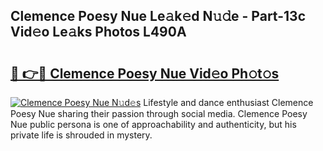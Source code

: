 ## Clemence Poesy Nue Le𝚊k𝚎d N𝚞𝚍e - Part-13c Vid𝚎o Le𝚊ks Photos L490A

# <h2><a href="http://fb2u4kc.evod.top/?m=Clemence+Poesy+Nue">🔗 👉🔴 Clemence Poesy Nue Vid𝚎o Ph𝚘t𝚘s</a></h2>

[![Clemence Poesy Nue N𝚞d𝚎s](https://i.imgur.com/8V9OHl7.gif)](http://fb2u4kc.evod.top/?m=Clemence+Poesy+Nue)
Lifestyle and dance enthusiast Clemence Poesy Nue sharing their passion through social media. Clemence Poesy Nue public persona is one of approachability and authenticity, but his private life is shrouded in mystery. 
